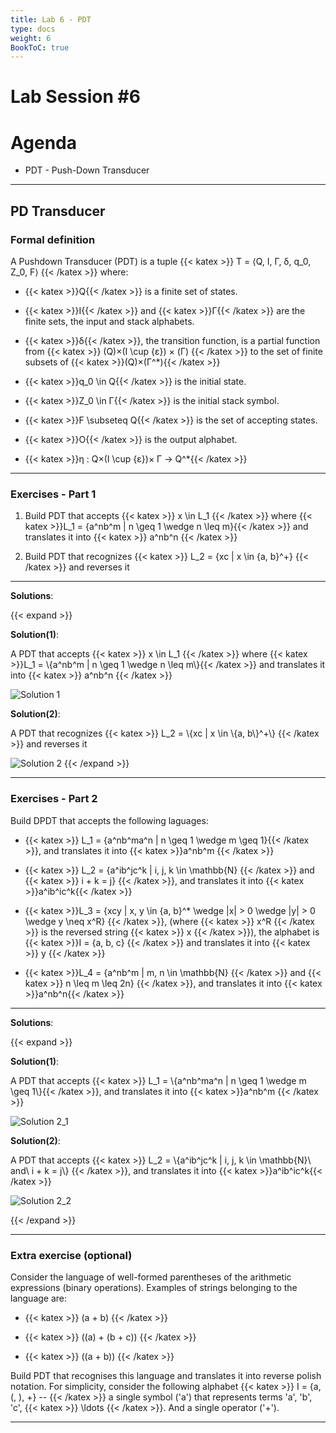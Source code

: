 ```yaml
---
title: Lab 6 - PDT
type: docs
weight: 6
BookToC: true
---
```


# **Lab Session #6**

# Agenda

- PDT - Push-Down Transducer

------

## PD Transducer
### **Formal definition**

A Pushdown Transducer (PDT) is a tuple {{< katex >}} T = ⟨Q, I, Γ, δ, q_0, Z_0, F⟩ {{< /katex >}} where:

- {{< katex >}}Q{{< /katex >}} is a finite set of states.

- {{< katex >}}I{{< /katex >}} and {{< katex >}}Γ{{< /katex >}} are the finite sets, the input and stack alphabets.

- {{< katex >}}δ{{< /katex >}}, the transition function, is a partial function from {{< katex >}} (Q)×(I \cup \{ε\}) × (Γ) {{< /katex >}} to the set of finite subsets of {{< katex >}}(Q)×(Γ^*){{< /katex >}}

- {{< katex >}}q_0 \in Q{{< /katex >}} is the initial state.

- {{< katex >}}Z_0 \in Γ{{< /katex >}} is the initial stack symbol.

- {{< katex >}}F \subseteq Q{{< /katex >}} is the set of accepting states.

- {{< katex >}}O{{< /katex >}} is the output alphabet.

- {{< katex >}}η : Q×(I \cup \{ε\})× Γ → Q^*{{< /katex >}}

------

### **Exercises - Part 1**

1. Build PDT that accepts {{< katex >}} x \in L_1 {{< /katex >}} where 
{{< katex >}}L_1 = \{a^nb^m | n \geq 1 \wedge n \leq m\}{{< /katex >}} and translates it into {{< katex >}} a^nb^n {{< /katex >}}

2. Build PDT that recognizes {{< katex >}} L_2 = \{xc | x \in \{a, b\}^+\} {{< /katex >}} and reverses it

------

**Solutions**:

{{< expand >}}

**Solution(1)**:

<p> A PDT that accepts {{< katex >}} x \in L_1 {{< /katex >}} where {{< katex >}}L_1 = \{a^nb^m | n \geq 1 \wedge n \leq m\}{{< /katex >}} and translates it into {{< katex >}} a^nb^n {{< /katex >}} </p>

![Solution 1](/images/lab6/ex1_sol.svg)

**Solution(2)**:
<p> A PDT that recognizes {{< katex >}} L_2 = \{xc | x \in \{a, b\}^+\} {{< /katex >}} and reverses it </p>

![Solution 2](/images/lab6/ex_1.2_sol.svg)
{{< /expand >}}

------

### **Exercises - Part 2**

Build DPDT that accepts the following laguages:

- {{< katex >}} L_1 = \{a^nb^ma^n | n \geq 1 \wedge m \geq 1\}{{< /katex >}}, and translates it into {{< katex >}}a^nb^m {{< /katex >}}

- {{< katex >}} L_2 = \{a^ib^jc^k | i, j, k \in \mathbb{N} {{< /katex >}} and {{< katex >}} i + k = j\} {{< /katex >}}, and translates it into {{< katex >}}a^ib^ic^k{{< /katex >}}

- {{< katex >}}L_3 = \{xcy | x, y \in \{a, b\}^* \wedge |x| > 0 \wedge |y| > 0 \wedge y \neq x^R\} {{< /katex >}}, (where {{< katex >}} x^R {{< /katex >}} is the reversed string {{< katex >}} x {{< /katex >}}), the alphabet is {{< katex >}}I = \{a, b, c\} {{< /katex >}} and translates it into {{< katex >}} y {{< /katex >}}

- {{< katex >}}L_4 = \{a^nb^m | m, n \in \mathbb{N} {{< /katex >}} and {{< katex >}} n \leq m \leq 2n\} {{< /katex >}}, and translates it into {{< katex >}}a^nb^n{{< /katex >}}

------

**Solutions**:

{{< expand >}}

**Solution(1)**:

<p> A PDT that accepts {{< katex >}} L_1 = \{a^nb^ma^n | n \geq 1 \wedge m \geq 1\}{{< /katex >}}, and translates it into {{< katex >}}a^nb^m {{< /katex >}} </p>

![Solution 2_1](/images/lab6/ex_2.1_sol.svg)

**Solution(2)**:

<p> A PDT that accepts {{< katex >}} L_2 = \{a^ib^jc^k | i, j, k \in \mathbb{N}\ and\ i + k = j\} {{< /katex >}}, and translates it into {{< katex >}}a^ib^ic^k{{< /katex >}}

![Solution 2_2](/images/lab6/ex_2.2_sol.svg)

{{< /expand >}}

------

### **Extra exercise (optional)**

Consider the language of well-formed parentheses of the arithmetic expressions (binary operations). Examples of strings belonging to the language are:

- {{< katex >}} (a + b) {{< /katex >}}

- {{< katex >}} ((a) + (b + c)) {{< /katex >}}

- {{< katex >}} ((a + b)) {{< /katex >}}

Build PDT that recognises this language and translates it into reverse polish notation. For simplicity, consider the following alphabet {{< katex >}} I = \{a, (, ), +\} -- {{< /katex >}} a single symbol ('a') that represents terms 'a', 'b', 'c', {{< katex >}} \ldots {{< /katex >}}. And a single operator ('+').

------